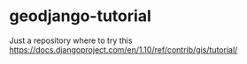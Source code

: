 # geodjango-tutorial
Just a repository where to try this https://docs.djangoproject.com/en/1.10/ref/contrib/gis/tutorial/
